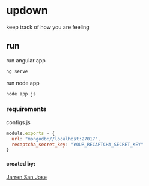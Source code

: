 # updown
keep track of how you are feeling

## run
run angular app
```bash
ng serve
```

run node app
```bash
node app.js
```

### requirements
 configs.js
```javascript
module.exports = {
  url: "mongodb://localhost:27017",
  recaptcha_secret_key: "YOUR_RECAPTCHA_SECRET_KEY"
}
```

#### created by:
[Jarren San Jose](jarrensj.com)
